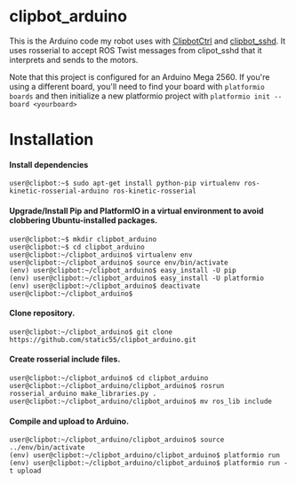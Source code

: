 # clipbot_arduino

This is the Arduino code my robot uses with <a href="https://github.com/static55/ClipbotCtrl">ClipbotCtrl</a> and <a href="https://github.com/static55/clipbot_sshd">clipbot_sshd</a>. It uses rosserial to accept ROS Twist messages from clipot_sshd that it interprets and sends to the motors.

Note that this project is configured for an Arduino Mega 2560. If you're using a different board, you'll need to find your board with `platformio boards` and then initialize a new platformio project with `platformio init --board <yourboard>`

# Installation

#### Install dependencies

`user@clipbot:~$ sudo apt-get install python-pip virtualenv ros-kinetic-rosserial-arduino ros-kinetic-rosserial`<br>

#### Upgrade/Install Pip and PlatformIO in a virtual environment to avoid clobbering Ubuntu-installed packages.

`user@clipbot:~$ mkdir clipbot_arduino`<br>
`user@clipbot:~$ cd clipbot_arduino`<br>
`user@clipbot:~/clipbot_arduino$ virtualenv env`<br>
`user@clipbot:~/clipbot_arduino$ source env/bin/activate`<br>
`(env) user@clipbot:~/clipbot_arduino$ easy_install -U pip`<br>
`(env) user@clipbot:~/clipbot_arduino$ easy_install -U platformio`<br>
`(env) user@clipbot:~/clipbot_arduino$ deactivate`<br>
`user@clipbot:~/clipbot_arduino$`

#### Clone repository.

`user@clipbot:~/clipbot_arduino$ git clone https://github.com/static55/clipbot_arduino.git`

#### Create rosserial include files.

`user@clipbot:~/clipbot_arduino$ cd clipbot_arduino`<br>
`user@clipbot:~/clipbot_arduino/clipbot_arduino$ rosrun rosserial_arduino make_libraries.py .`<br>
`user@clipbot:~/clipbot_arduino/clipbot_arduino$ mv ros_lib include`

#### Compile and upload to Arduino.

`user@clipbot:~/clipbot_arduino/clipbot_arduino$ source ../env/bin/activate`<br>
`(env) user@clipbot:~/clipbot_arduino/clipbot_arduino$ platformio run`<br>
`(env) user@clipbot:~/clipbot_arduino/clipbot_arduino$ platformio run -t upload`

